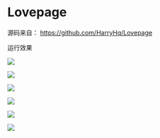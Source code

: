 # Lovepage
源码来自：
https://github.com/HarryHq/Lovepage

运行效果

![](https://upload-images.jianshu.io/upload_images/5590388-e00e2f240f2fe714.png?imageMogr2/auto-orient/strip%7CimageView2/2/w/1240)

![](https://upload-images.jianshu.io/upload_images/5590388-95a8fde4bff01c27.png?imageMogr2/auto-orient/strip%7CimageView2/2/w/1240)

![](https://upload-images.jianshu.io/upload_images/5590388-a8747671d6f7e613.png?imageMogr2/auto-orient/strip%7CimageView2/2/w/1240)

![](https://upload-images.jianshu.io/upload_images/5590388-006a14b5c35850b8.png?imageMogr2/auto-orient/strip%7CimageView2/2/w/1240)

![](https://upload-images.jianshu.io/upload_images/5590388-49ff99bd1d115ab4.png?imageMogr2/auto-orient/strip%7CimageView2/2/w/1240)

![](https://upload-images.jianshu.io/upload_images/5590388-50d8739434107c04.png?imageMogr2/auto-orient/strip%7CimageView2/2/w/1240)
